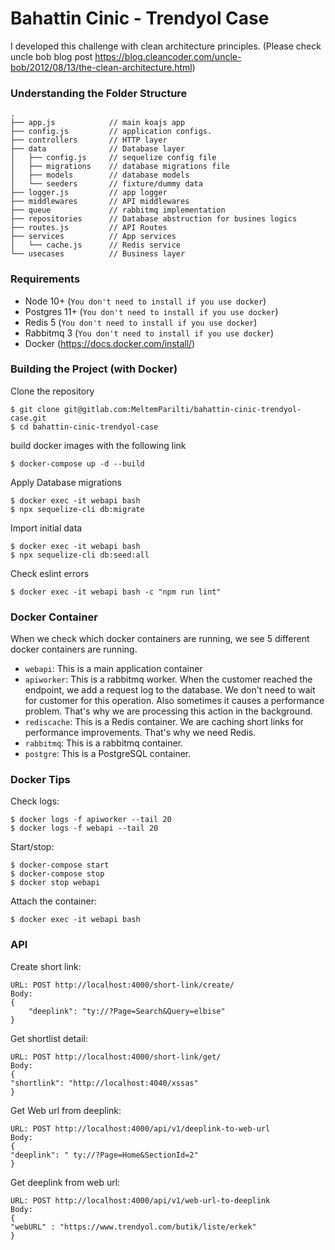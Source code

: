 # Bahattin Cinic - Trendyol Case

I developed this challenge with clean architecture principles.
(Please check uncle bob blog post https://blog.cleancoder.com/uncle-bob/2012/08/13/the-clean-architecture.html)

### Understanding the Folder Structure

```
.
├── app.js            // main koajs app
├── config.js         // application configs.
├── controllers       // HTTP layer
├── data              // Database layer
│   ├── config.js     // sequelize config file
│   ├── migrations    // database migrations file
│   ├── models        // database models
│   └── seeders       // fixture/dummy data
├── logger.js         // app logger
├── middlewares       // API middlewares
├── queue             // rabbitmq implementation
├── repositories      // Database abstruction for busines logics
├── routes.js         // API Routes
├── services          // App services
│   └── cache.js      // Redis service
└── usecases          // Business layer
```

### Requirements

* Node 10+ (`You don't need to install if you use docker`)
* Postgres 11+ (`You don't need to install if you use docker`)
* Redis 5 (`You don't need to install if you use docker`)
* Rabbitmq 3 (`You don't need to install if you use docker`)
* Docker (https://docs.docker.com/install/)

### Building the Project (with Docker)

Clone the repository

```
$ git clone git@gitlab.com:MeltemParilti/bahattin-cinic-trendyol-case.git
$ cd bahattin-cinic-trendyol-case
```

build docker images with the following link

```
$ docker-compose up -d --build
``` 

Apply Database migrations
```
$ docker exec -it webapi bash
$ npx sequelize-cli db:migrate
```

Import initial data
```
$ docker exec -it webapi bash
$ npx sequelize-cli db:seed:all
```

Check eslint errors

```
$ docker exec -it webapi bash -c "npm run lint"
```

### Docker Container

When we check which docker containers are running, we see 5 different docker containers are running. 

- `webapi`: This is a main application container
- `apiworker`: This is a rabbitmq worker. When the customer reached the endpoint,
we add a request log to the database. We don't need to wait for customer for this operation.
Also sometimes it causes a performance problem.
That's why we are processing this action in the background.
- `rediscache`: This is a Redis container. We are caching short links for performance improvements.
That's why we need Redis.
- `rabbitmq`: This is a rabbitmq container.
- `postgre`: This is a PostgreSQL container.

### Docker Tips

Check logs:

```
$ docker logs -f apiworker --tail 20
$ docker logs -f webapi --tail 20
```

Start/stop:

```
$ docker-compose start
$ docker-compose stop
$ docker stop webapi
```

Attach the container:

```
$ docker exec -it webapi bash
```

### API

Create short link:

```
URL: POST http://localhost:4000/short-link/create/
Body:
{
    "deeplink": "ty://?Page=Search&Query=elbise"
}
```

Get shortlist detail:

```
URL: POST http://localhost:4000/short-link/get/
Body:
{
"shortlink": "http://localhost:4040/xssas"
}
```

Get Web url from deeplink:

```
URL: POST http://localhost:4000/api/v1/deeplink-to-web-url
Body:
{
"deeplink": " ty://?Page=Home&SectionId=2"
}
```

Get deeplink from web url:

```
URL: POST http://localhost:4000/api/v1/web-url-to-deeplink
Body:
{
"webURL" : "https://www.trendyol.com/butik/liste/erkek"
}
```
